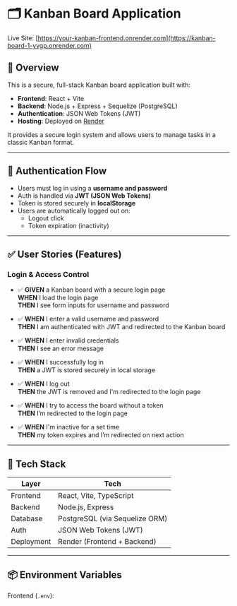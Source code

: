 # 🗂️ Kanban Board Application

Live Site: [https://your-kanban-frontend.onrender.com](https://kanban-board-1-yvgp.onrender.com)

## 🚀 Overview

This is a secure, full-stack Kanban board application built with:

- **Frontend**: React + Vite
- **Backend**: Node.js + Express + Sequelize (PostgreSQL)
- **Authentication**: JSON Web Tokens (JWT)
- **Hosting**: Deployed on [Render](https://kanban-board-uovn.onrender.com)

It provides a secure login system and allows users to manage tasks in a classic Kanban format.

---

## 🔐 Authentication Flow

- Users must log in using a **username and password**
- Auth is handled via **JWT (JSON Web Tokens)**
- Token is stored securely in **localStorage**
- Users are automatically logged out on:
  - Logout click
  - Token expiration (inactivity)

---

## ✅ User Stories (Features)

### Login & Access Control

- ✅ **GIVEN** a Kanban board with a secure login page  
  **WHEN** I load the login page  
  **THEN** I see form inputs for username and password

- ✅ **WHEN** I enter a valid username and password  
  **THEN** I am authenticated with JWT and redirected to the Kanban board

- ✅ **WHEN** I enter invalid credentials  
  **THEN** I see an error message

- ✅ **WHEN** I successfully log in  
  **THEN** a JWT is stored securely in local storage

- ✅ **WHEN** I log out  
  **THEN** the JWT is removed and I'm redirected to the login page

- ✅ **WHEN** I try to access the board without a token  
  **THEN** I’m redirected to the login page

- ✅ **WHEN** I'm inactive for a set time  
  **THEN** my token expires and I’m redirected on next action

---

## 🧰 Tech Stack

| Layer       | Tech                                |
|-------------|--------------------------------------|
| Frontend    | React, Vite, TypeScript              |
| Backend     | Node.js, Express                     |
| Database    | PostgreSQL (via Sequelize ORM)       |
| Auth        | JSON Web Tokens (JWT)                |
| Deployment  | Render (Frontend + Backend)          |

---

## 📦 Environment Variables

Frontend (`.env`):

